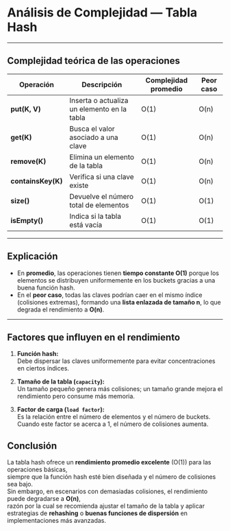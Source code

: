 # Análisis de Complejidad — Tabla Hash

---

## Complejidad teórica de las operaciones

| Operación | Descripción | Complejidad promedio | Peor caso |
|------------|--------------|----------------------|------------|
| **put(K, V)** | Inserta o actualiza un elemento en la tabla | O(1) | O(n) |
| **get(K)** | Busca el valor asociado a una clave | O(1) | O(n) |
| **remove(K)** | Elimina un elemento de la tabla | O(1) | O(n) |
| **containsKey(K)** | Verifica si una clave existe | O(1) | O(n) |
| **size()** | Devuelve el número total de elementos | O(1) | O(1) |
| **isEmpty()** | Indica si la tabla está vacía | O(1) | O(1) |

---

## Explicación

- En **promedio**, las operaciones tienen **tiempo constante O(1)** porque los elementos se distribuyen uniformemente en los buckets gracias a una buena función hash.  
- En el **peor caso**, todas las claves podrían caer en el mismo índice (colisiones extremas), formando una **lista enlazada de tamaño n**, lo que degrada el rendimiento a **O(n)**.

---

## Factores que influyen en el rendimiento

1. **Función hash:**  
   Debe dispersar las claves uniformemente para evitar concentraciones en ciertos índices.

2. **Tamaño de la tabla (`capacity`):**  
   Un tamaño pequeño genera más colisiones; un tamaño grande mejora el rendimiento pero consume más memoria.

3. **Factor de carga (`load factor`):**  
   Es la relación entre el número de elementos y el número de buckets.  
   Cuando este factor se acerca a 1, el número de colisiones aumenta.

## Conclusión

La tabla hash ofrece un **rendimiento promedio excelente** (O(1)) para las operaciones básicas,  
siempre que la función hash esté bien diseñada y el número de colisiones sea bajo.  
Sin embargo, en escenarios con demasiadas colisiones, el rendimiento puede degradarse a **O(n)**,  
razón por la cual se recomienda ajustar el tamaño de la tabla y aplicar estrategias de **rehashing** o **buenas funciones de dispersión** en implementaciones más avanzadas.
